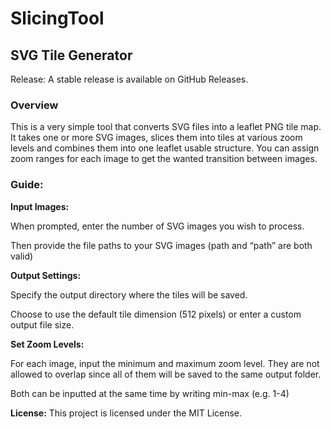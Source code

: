 # SlicingTool

## SVG Tile Generator

Release: A stable release is available on GitHub Releases.

### Overview

This is a very simple tool that converts SVG files into a leaflet PNG tile map. It takes one or more SVG images, slices them into tiles at various zoom levels and combines them into one leaflet usable structure. You can assign zoom ranges for each image to get the wanted transition between images.

### Guide:

**Input Images:**

When prompted, enter the number of SVG images you wish to process. 

Then provide the file paths to your SVG images (path and “path” are both valid)

**Output Settings:**

Specify the output directory where the tiles will be saved.

Choose to use the default tile dimension (512 pixels) or enter a custom output file size.

**Set Zoom Levels:**

For each image, input the minimum and maximum zoom level. They are not allowed to overlap since all of them will be saved to the same output folder. 

Both can be inputted at the same time by writing min-max (e.g. 1-4)

**License:**
This project is licensed under the MIT License.